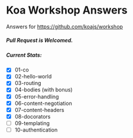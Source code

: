 Koa Workshop Answers
====================

Answers for https://github.com/koajs/workshop

##### Pull Request is Welcomed.

##### Current Stats:

- [x] 01-co
- [x] 02-hello-world
- [x] 03-routing
- [x] 04-bodies (with bonus)
- [x] 05-error-handling
- [x] 06-content-negotiation
- [x] 07-content-headers
- [x] 08-docorators
- [ ] 09-templating
- [ ] 10-authentication